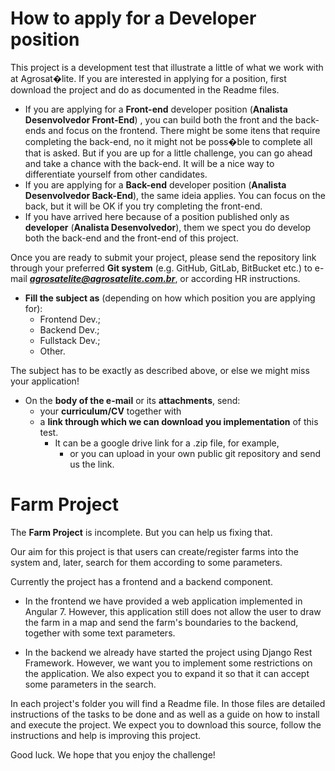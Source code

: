 # How to apply for a Developer position

This project is a development test that illustrate a little of what we work with at Agrosat�lite.
If you are interested in applying for a position, first download the project and do as documented in the Readme files.

- If you are applying for a **Front-end** developer position (**Analista Desenvolvedor Front-End**) , you can build both the front and the back-ends and focus on the frontend. There might be some itens that require completing the back-end, no it might not be poss�ble to complete all that is asked. But if you are up for a little challenge, you can go ahead and take a chance with the back-end. It will be a nice way to differentiate yourself from other candidates.
- If you are applying for a **Back-end** developer position (**Analista Desenvolvedor Back-End**), the same ideia applies. You can focus on the back, but it will be OK if you try completing the front-end.
- If you have arrived here because of a position published only as **developer** (**Analista Desenvolvedor**), them we spect you do develop both the back-end and the front-end of this project.

Once you are ready to submit your project, please send the repository link through your preferred **Git system** (e.g. GitHub, GitLab, BitBucket etc.) to e-mail _**agrosatelite@agrosatelite.com.br**_, or according HR instructions.

- **Fill the subject as** (depending on how which position you are applying for):
  - Frontend Dev.;
  - Backend Dev.;
  - Fullstack Dev.;
  - Other.

The subject has to be exactly as described above, or else we might miss your application!

- On the **body of the e-mail** or its **attachments**, send:
  - your **curriculum/CV** together with
  - a **link through which we can download you implementation** of this test.
    - It can be a google drive link for a .zip file, for example,
      - or you can upload in your own public git repository and send us the link.

# Farm Project

The **Farm Project** is incomplete. But you can help us fixing that.

Our aim for this project is that users can create/register farms into the system and, later, search for them according to some parameters.

Currently the project has a frontend and a backend component.

- In the frontend we have provided a web application implemented in Angular 7. However, this application still does not allow the user to draw the farm in a map and send the farm's boundaries to the backend, together with some text parameters.

- In the backend we already have started the project using Django Rest Framework. However, we want you to implement some restrictions on the application. We also expect you to expand it so that it can accept some parameters in the search.

In each project's folder you will find a Readme file. In those files are detailed instructions of the tasks to be done and as well as a guide on how to install and execute the project.
We expect you to download this source, follow the instructions and help is improving this project.

Good luck. We hope that you enjoy the challenge!
